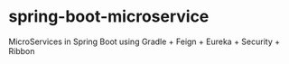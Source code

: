 # spring-boot-microservice
MicroServices in Spring Boot using Gradle + Feign + Eureka + Security + Ribbon
